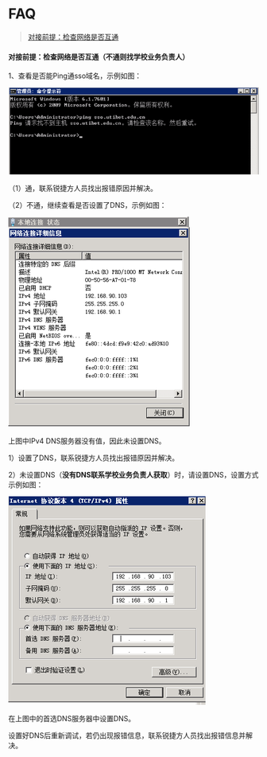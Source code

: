 # FAQ

>[对接前提：检查网络是否互通](#1)

#### 对接前提：检查网络是否互通（不通则找学校业务负责人）<a id=1></a>

1、查看是否能Ping通sso域名，示例如图：

![image-20201125184812759](faq.assets/image-20201125184812759.png)

（1）通，联系锐捷方人员找出报错原因并解决。

（2）不通，继续查看是否设置了DNS，示例如图：

![image-20201125185132363](faq.assets/image-20201125185132363.png)

上图中IPv4 DNS服务器没有值，因此未设置DNS。

1）设置了DNS，联系锐捷方人员找出报错原因并解决。

2）未设置DNS（**没有DNS联系学校业务负责人获取**）时，请设置DNS，设置方式示例如图：

![image-20201125185540698](faq.assets/image-20201125185540698.png)

在上图中的首选DNS服务器中设置DNS。

设置好DNS后重新调试，若仍出现报错信息，联系锐捷方人员找出报错信息并解决。

